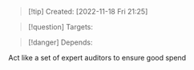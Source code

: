 >[!tip] Created: [2022-11-18 Fri 21:25]

>[!question] Targets: 

>[!danger] Depends: 

Act like a set of expert auditors to ensure good spend